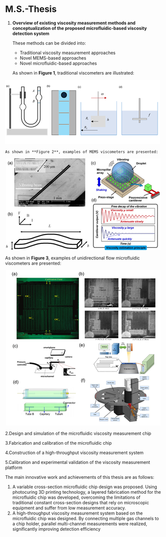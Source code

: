 # M.S.-Thesis
1. **Overview of existing viscosity measurement methods and conceptualization of the proposed microfluidic-based viscosity detection system**

   These methods can be divided into:
   - Traditional viscosity measurement approaches
   - Novel MEMS-based approaches
   - Novel microfluidic-based approaches

   As shown in **Figure 1**, traditional viscometers are illustrated:
    <p align="center">
  <img src=" images/Traditional viscometers.png" 
     alt="Figure 1: Traditional viscometers" 
     width="500"> 
       </p>
       
    As shown in **Figure 2**, examples of MEMS viscometers are presented:
   <p align="center">
  <img src="images/Examples of MEMS viscometers.png" 
       alt="Figure 3: Examples of MEMS viscometers" 
       width="500">
      </p>
      
   As shown in **Figure 3**, examples of unidirectional flow microfluidic viscometers are presented:  
  <p align="center">
  <img src="images/Examples of unidirectional flow microfluidic viscometers.png" 
       alt="Figure 3: Examples of unidirectional flow microfluidic viscometers" 
       width="500">


2.Design and simulation of the microfluidic viscosity measurement chip

3.Fabrication and calibration of the microfluidic chip

4.Construction of a high-throughput viscosity measurement system

5.Calibration and experimental validation of the viscosity measurement platform

The main innovative work and achievements of this thesis are as follows:
1.	A variable cross-section microfluidic chip design was proposed. Using photocuring 3D printing technology, a layered fabrication method for the microfluidic chip was developed, overcoming the limitations of traditional constant cross-section designs that rely on microscopic equipment and suffer from low measurement accuracy.
2.	A high-throughput viscosity measurement system based on the microfluidic chip was designed. By connecting multiple gas channels to a chip holder, parallel multi-channel measurements were realized, significantly improving detection efficiency


